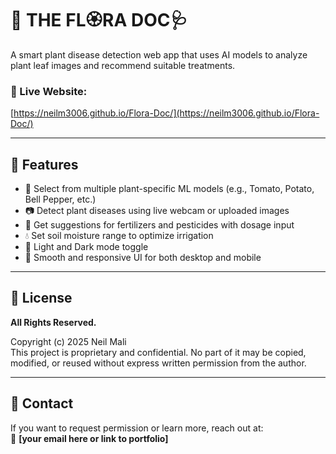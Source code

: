 # 🌿 THE FL🏵️RA DOC🩺

A smart plant disease detection web app that uses AI models to analyze plant leaf images and recommend suitable treatments.

### 🔗 Live Website:
[https://neilm3006.github.io/Flora-Doc/](https://neilm3006.github.io/Flora-Doc/)

---

## 🧠 Features

- 🌱 Select from multiple plant-specific ML models (e.g., Tomato, Potato, Bell Pepper, etc.)
- 📷 Detect plant diseases using live webcam or uploaded images
- 🧪 Get suggestions for fertilizers and pesticides with dosage input
- 💧 Set soil moisture range to optimize irrigation
- 🌙 Light and Dark mode toggle
- 🎨 Smooth and responsive UI for both desktop and mobile

---

## 🚫 License

**All Rights Reserved.**

Copyright (c) 2025 Neil Mali  
This project is proprietary and confidential. No part of it may be copied, modified, or reused without express written permission from the author.

---

## 📩 Contact

If you want to request permission or learn more, reach out at:  
📧 **[your email here or link to portfolio]**
